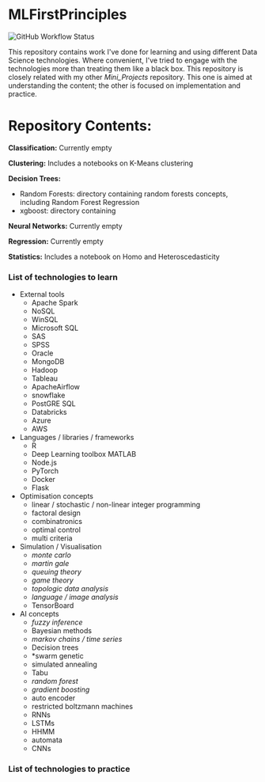 # MLFirstPrinciples
![GitHub Workflow Status](https://img.shields.io/github/workflow/status/namiyousef/MLFirstPrinciples/deploy)

This repository contains work I've done for learning and using different Data Science technologies.
Where convenient, I've tried to engage with the technologies more than treating them like
a black box. This repository is closely related with my other *Mini_Projects* repository. This one
is aimed at understanding the content; the other is focused on implementation and practice.

# Repository Contents:

**Classification:**
  Currently empty

**Clustering:**
  Includes a notebooks on K-Means clustering

**Decision Trees:**
- Random Forests: directory containing random forests concepts, including Random Forest Regression
- xgboost: directory containing 

**Neural Networks:**
  Currently empty

**Regression:**
  Currently empty

**Statistics:**
  Includes a notebook on Homo and Heteroscedasticity


### List of technologies to learn
- External tools
    - Apache Spark
    - NoSQL
    - WinSQL
    - Microsoft SQL
    - SAS
    - SPSS
    - Oracle
    - MongoDB
    - Hadoop
    - Tableau
    - ApacheAirflow
    - snowflake
    - PostGRE SQL
    - Databricks
    - Azure
    - AWS
- Languages / libraries / frameworks
    - R
    - Deep Learning toolbox MATLAB
    - Node.js
    - PyTorch
    - Docker
    - Flask
- Optimisation concepts
    - linear / stochastic / non-linear integer programming
    - factoral design
    - combinatronics
    - optimal control
    - multi criteria
- Simulation / Visualisation
    - *monte carlo*
    - *martin gale*
    - *queuing theory*
    - *game theory*
    - *topologic data analysis*
    - *language / image analysis*
    - TensorBoard
- AI concepts
    - *fuzzy inference*
    - Bayesian methods
    - *markov chains / time series*
    - Decision trees
    - *swarm genetic
    - simulated annealing
    - Tabu
    - *random forest*
    - *gradient boosting*
    - auto encoder
    - restricted boltzmann machines
    - RNNs
    - LSTMs
    - HHMM
    - automata
    - CNNs

        
### List of technologies to practice
